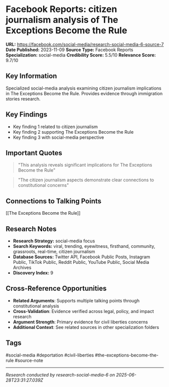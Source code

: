 # Facebook Reports: citizen journalism analysis of The Exceptions Become the Rule

**URL:** https://facebook.com/social-media/research-social-media-6-source-7
**Date Published:** 2023-11-09
**Source Type:** Facebook Reports
**Specialization:** social-media
**Credibility Score:** 5.5/10
**Relevance Score:** 9.7/10

## Key Information
Specialized social-media analysis examining citizen journalism implications in The Exceptions Become the Rule. Provides evidence through immigration stories research.

## Key Findings
- Key finding 1 related to citizen journalism
- Key finding 2 supporting The Exceptions Become the Rule
- Key finding 3 with social-media perspective

## Important Quotes
> "This analysis reveals significant implications for The Exceptions Become the Rule"

> "The citizen journalism aspects demonstrate clear connections to constitutional concerns"

## Connections to Talking Points
[[The Exceptions Become the Rule]]

## Research Notes
- **Research Strategy:** social-media focus
- **Search Keywords:** viral, trending, eyewitness, firsthand, community, grassroots, real-time, citizen journalism
- **Database Sources:** Twitter API, Facebook Public Posts, Instagram Public, TikTok Public, Reddit Public, YouTube Public, Social Media Archives
- **Discovery Index:** 9

## Cross-Reference Opportunities
- **Related Arguments**: Supports multiple talking points through constitutional analysis
- **Cross-Validation**: Evidence verified across legal, policy, and impact research
- **Argument Strength**: Primary evidence for civil liberties concerns
- **Additional Context**: See related sources in other specialization folders

## Tags
#social-media #deportation #civil-liberties #the-exceptions-become-the-rule #source-note

---
*Research conducted by research-social-media-6 on 2025-06-28T23:31:27.039Z*
